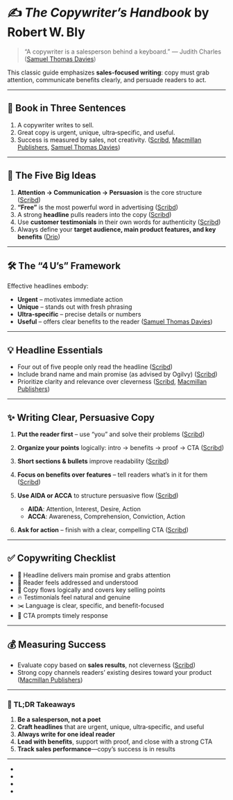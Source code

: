 
# ✍️ *The Copywriter’s Handbook* by Robert W. Bly

> “A copywriter is a salesperson behind a keyboard.”
> — Judith Charles ([Samuel Thomas Davies][1])

This classic guide emphasizes **sales-focused writing**: copy must grab attention, communicate benefits clearly, and persuade readers to act.

---

## 📘 Book in Three Sentences

1. A copywriter writes to sell.
2. Great copy is urgent, unique, ultra‑specific, and useful.
3. Success is measured by sales, not creativity. ([Scribd][2], [Macmillan Publishers][3], [Samuel Thomas Davies][1])

---

## 🧠 The Five Big Ideas

1. **Attention → Communication → Persuasion** is the core structure ([Scribd][2])
2. **“Free”** is the most powerful word in advertising ([Scribd][2])
3. A strong **headline** pulls readers into the copy ([Scribd][2])
4. Use **customer testimonials** in their own words for authenticity ([Scribd][2])
5. Always define your **target audience, main product features, and key benefits** ([Drip][4])

---

## 🛠️ The “4 U’s” Framework

Effective headlines embody:

* **Urgent** – motivates immediate action
* **Unique** – stands out with fresh phrasing
* **Ultra‑specific** – precise details or numbers
* **Useful** – offers clear benefits to the reader ([Samuel Thomas Davies][1])

---

## 💡 Headline Essentials

* Four out of five people only read the headline ([Scribd][2])
* Include brand name and main promise (as advised by Ogilvy) ([Scribd][2])
* Prioritize clarity and relevance over cleverness ([Scribd][2], [Macmillan Publishers][3])

---

## ✨ Writing Clear, Persuasive Copy

1. **Put the reader first** – use “you” and solve their problems ([Scribd][2])
2. **Organize your points** logically: intro → benefits → proof → CTA ([Scribd][2])
3. **Short sections & bullets** improve readability ([Scribd][2])
4. **Focus on benefits over features** – tell readers what’s in it for them ([Scribd][2])
5. **Use AIDA or ACCA** to structure persuasive flow ([Scribd][2])

   * **AIDA**: Attention, Interest, Desire, Action
   * **ACCA**: Awareness, Comprehension, Conviction, Action
6. **Ask for action** – finish with a clear, compelling CTA ([Scribd][2])

---

## ✅ Copywriting Checklist

* 👀 Headline delivers main promise and grabs attention
* 🧩 Reader feels addressed and understood
* 📝 Copy flows logically and covers key selling points
* 🔥 Testimonials feel natural and genuine
* ✂️ Language is clear, specific, and benefit-focused
* 📢 CTA prompts timely response

---

## 💰 Measuring Success

* Evaluate copy based on **sales results**, not cleverness ([Scribd][2])
* Strong copy channels readers’ existing desires toward your product ([Macmillan Publishers][3])

---

### 🧾 TL;DR Takeaways

1. **Be a salesperson, not a poet**
2. **Craft headlines** that are urgent, unique, ultra‑specific, and useful
3. **Always write for one ideal reader**
4. **Lead with benefits**, support with proof, and close with a strong CTA
5. **Track sales performance**—copy’s success is in results

---

- [1]: https://www.samuelthomasdavies.com/book-summaries/business/the-copywriters-handbook/?utm_source=chatgpt.com "Book Summary: The Copywriter's Handbook by Robert W. Bly"
- [2]: https://www.scribd.com/document/696144401/Book-Summary-The-Copywriter-s-Handbook-by-Robert-W-Bly?utm_source=chatgpt.com "Book Summary The Copywriter's Handbook by Robert W. Bly - Scribd"
- [3]: https://us.macmillan.com/books/9781250238009/thecopywritershandbook/?utm_source=chatgpt.com "The Copywriter's Handbook - Macmillan Publishers"
- [4]: https://www.drip.com/blog/e-commerce-copywriting?utm_source=chatgpt.com "E-Commerce Copywriting 101: 5 Principles You Need to Master - Drip"
